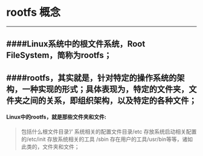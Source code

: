 # rootfs 概念
---
####Linux系统中的根文件系统，Root FileSystem，简称为rootfs；
---
####rootfs，其实就是，针对特定的操作系统的架构，一种实现的形式；具体表现为，特定的文件夹，文件夹之间的关系，即组织架构，以及特定的各种文件；
---
#### Linux中的rootfs，就是那些文件夹和文件:
>包括什么根文件目录’/’
系统相关的配置文件目录/etc
存放系统启动相关配置的/etc/init
存放系统相关的工具 /sbin
存在用户的工具/usr/bin等等，诸如此类的，文件夹和文件；